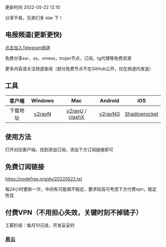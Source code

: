 更新时间 2022-05-22 12:10

分享不易，兄弟们多 star 下！

## 电报频道(更新更快)

[点击加入Telegram频道](https://t.me/nodefreechannel)

免费分享ssr，ss，vmess，trojan节点，订阅，tg代理等免费资源

更多内容请关注频道查阅（部分免费节点不在GitHub公开，仅在频道内发送）

## 工具

 客户端 | Windows | Mac | Android | iOS 
 :-: | :-: | :-:| :-:| :-:
 下载地址 | [v2rayN](https://github.com/2dust/v2rayN/releases/download/3.27/v2rayN-Core.zip) | [v2rayU](https://github.com/yanue/V2rayU/releases/download/3.2.0/V2rayU.dmg) / [clashX](https://github.com/yichengchen/clashX/releases) | [v2rayNG](https://github.com/2dust/v2rayNG/releases/download/1.4.12/v2rayNG_1.4.12_arm64-v8a.apk) | [Shadowrocket](https://apps.apple.com/us/app/shadowrocket/id932747118) 

## 使用方法

打开对应客户端，找到添加订阅，添加下方订阅链接即可

## 免费订阅链接

https://nodefree.org/dy/20220522.txt

每24小时更新一次，中间有可能偶不稳定，要求较高可考虑下方付费vpn，稳定性佳

## 付费VPN（不用担心失效，关键时刻不掉链子）

工薪阶层：每月10元钱，开发妥妥的

### [易云](https://yiyun.io/#/register?code=ZtipZKdu)
